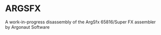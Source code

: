 # ARGSFX
A work-in-progress disassembly of the ArgSfx 65816/Super FX assembler by Argonaut Software  